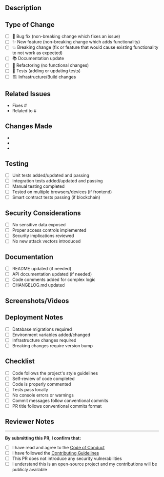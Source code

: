 ## Description
<!-- Provide a clear and concise description of your changes -->

## Type of Change
<!-- Check all that apply -->
- [ ] 🐛 Bug fix (non-breaking change which fixes an issue)
- [ ] ✨ New feature (non-breaking change which adds functionality)
- [ ] 💥 Breaking change (fix or feature that would cause existing functionality to not work as expected)
- [ ] 📚 Documentation update
- [ ] 🔧 Refactoring (no functional changes)
- [ ] 🧪 Tests (adding or updating tests)
- [ ] 🏗️ Infrastructure/Build changes

## Related Issues
<!-- Link to related issues using "Fixes #123" or "Closes #123" -->
- Fixes #
- Related to #

## Changes Made
<!-- List the specific changes made in this PR -->
- 
- 
- 

## Testing
<!-- Describe the testing you've performed -->
- [ ] Unit tests added/updated and passing
- [ ] Integration tests added/updated and passing
- [ ] Manual testing completed
- [ ] Tested on multiple browsers/devices (if frontend)
- [ ] Smart contract tests passing (if blockchain)

## Security Considerations
<!-- For security-sensitive changes -->
- [ ] No sensitive data exposed
- [ ] Proper access controls implemented
- [ ] Security implications reviewed
- [ ] No new attack vectors introduced

## Documentation
<!-- Ensure documentation is updated -->
- [ ] README updated (if needed)
- [ ] API documentation updated (if needed)
- [ ] Code comments added for complex logic
- [ ] CHANGELOG.md updated

## Screenshots/Videos
<!-- For UI changes, include before/after screenshots -->

## Deployment Notes
<!-- Any special deployment considerations -->
- [ ] Database migrations required
- [ ] Environment variables added/changed
- [ ] Infrastructure changes required
- [ ] Breaking changes require version bump

## Checklist
<!-- Ensure all items are completed before requesting review -->
- [ ] Code follows the project's style guidelines
- [ ] Self-review of code completed
- [ ] Code is properly commented
- [ ] Tests pass locally
- [ ] No console errors or warnings
- [ ] Commit messages follow conventional commits
- [ ] PR title follows conventional commits format

## Reviewer Notes
<!-- Any specific areas you'd like reviewers to focus on -->

---

**By submitting this PR, I confirm that:**
- [ ] I have read and agree to the [Code of Conduct](../CODE_OF_CONDUCT.md)
- [ ] I have followed the [Contributing Guidelines](../CONTRIBUTING.md)
- [ ] This PR does not introduce any security vulnerabilities
- [ ] I understand this is an open-source project and my contributions will be publicly available 